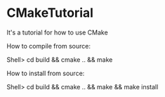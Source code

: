 CMakeTutorial
=============

It's a tutorial for how to use CMake

How to compile from source:

Shell> cd build && cmake .. && make

How to install from source:

Shell> cd build && cmake .. && make && make install
